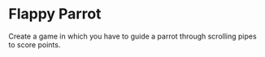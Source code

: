 # Flappy Parrot

Create a game in which you have to guide a parrot through scrolling pipes to score points.
